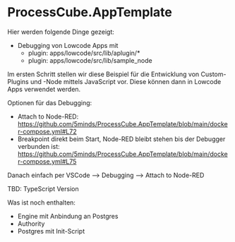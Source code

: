 # ProcessCube.AppTemplate

Hier werden folgende Dinge gezeigt:

- Debugging von Lowcode Apps mit
  - plugin: apps/lowcode/src/lib/aplugin/*
  - plugin: apps/lowcode/src/lib/sample_node

Im ersten Schritt stellen wir diese Beispiel für die Entwicklung von Custom-Plugins und -Node
mittels JavaScript vor. Diese können dann in Lowcode Apps verwendet werden.

Optionen für das Debugging:
- Attach to Node-RED: https://github.com/5minds/ProcessCube.AppTemplate/blob/main/docker-compose.yml#L72
- Breakpoint direkt beim Start, Node-RED bleibt stehen bis der Debugger verbunden ist: https://github.com/5minds/ProcessCube.AppTemplate/blob/main/docker-compose.yml#L75

Danach einfach per VSCode --> Debugging --> Attach to Node-RED

TBD: TypeScript Version

Was ist noch enthalten:
- Engine mit Anbindung an Postgres
- Authority
- Postgres mit Init-Script
